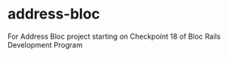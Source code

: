 # address-bloc
For Address Bloc project starting on Checkpoint 18 of Bloc Rails Development Program
